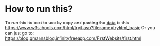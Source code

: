 # How to run this?
To run this its best to use by copy and pasting the [data](https://github.com/uuphoria2/uuphoria2.github.io/blob/main/FirstWebsite/first.html) to this https://www.w3schools.com/html/tryit.asp?filename=tryhtml_basic
Or you can just go to: https://blog.gmannsblog.infinityfreeapp.com/FirstWebsite/first.html

